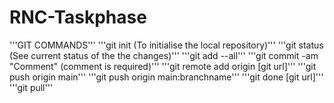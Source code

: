 # RNC-Taskphase 
'''GIT COMMANDS'''
'''git init (To initialise the local repository)'''
'''git status (See current status of the the changes)'''
'''git add --all'''
'''git commit -am "Comment" (comment is required)'''
'''git remote add origin [git url]'''
'''git push origin main'''
'''git push origin main:branchname'''
'''git done [git url]'''
'''git pull'''
